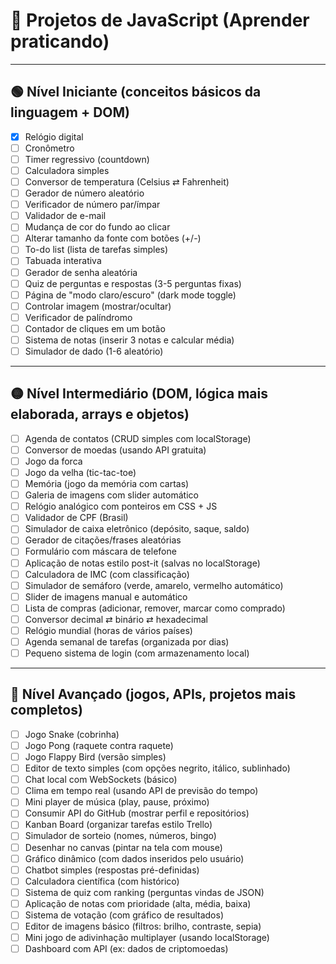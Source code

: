 # 🚀 Projetos de JavaScript (Aprender praticando)

---

## 🟢 Nível Iniciante (conceitos básicos da linguagem + DOM)
- [x] Relógio digital  
- [ ] Cronômetro  
- [ ] Timer regressivo (countdown)  
- [ ] Calculadora simples  
- [ ] Conversor de temperatura (Celsius ⇄ Fahrenheit)  
- [ ] Gerador de número aleatório  
- [ ] Verificador de número par/ímpar  
- [ ] Validador de e-mail  
- [ ] Mudança de cor do fundo ao clicar  
- [ ] Alterar tamanho da fonte com botões (+/-)  
- [ ] To-do list (lista de tarefas simples)  
- [ ] Tabuada interativa  
- [ ] Gerador de senha aleatória  
- [ ] Quiz de perguntas e respostas (3-5 perguntas fixas)  
- [ ] Página de "modo claro/escuro" (dark mode toggle)  
- [ ] Controlar imagem (mostrar/ocultar)  
- [ ] Verificador de palíndromo  
- [ ] Contador de cliques em um botão  
- [ ] Sistema de notas (inserir 3 notas e calcular média)  
- [ ] Simulador de dado (1-6 aleatório)  

---

## 🟡 Nível Intermediário (DOM, lógica mais elaborada, arrays e objetos)
- [ ] Agenda de contatos (CRUD simples com localStorage)  
- [ ] Conversor de moedas (usando API gratuita)  
- [ ] Jogo da forca  
- [ ] Jogo da velha (tic-tac-toe)  
- [ ] Memória (jogo da memória com cartas)  
- [ ] Galeria de imagens com slider automático  
- [ ] Relógio analógico com ponteiros em CSS + JS  
- [ ] Validador de CPF (Brasil)  
- [ ] Simulador de caixa eletrônico (depósito, saque, saldo)  
- [ ] Gerador de citações/frases aleatórias  
- [ ] Formulário com máscara de telefone  
- [ ] Aplicação de notas estilo post-it (salvas no localStorage)  
- [ ] Calculadora de IMC (com classificação)  
- [ ] Simulador de semáforo (verde, amarelo, vermelho automático)  
- [ ] Slider de imagens manual e automático  
- [ ] Lista de compras (adicionar, remover, marcar como comprado)  
- [ ] Conversor decimal ⇄ binário ⇄ hexadecimal  
- [ ] Relógio mundial (horas de vários países)  
- [ ] Agenda semanal de tarefas (organizada por dias)  
- [ ] Pequeno sistema de login (com armazenamento local)  

---

## 🔴 Nível Avançado (jogos, APIs, projetos mais completos)
- [ ] Jogo Snake (cobrinha)  
- [ ] Jogo Pong (raquete contra raquete)  
- [ ] Jogo Flappy Bird (versão simples)  
- [ ] Editor de texto simples (com opções negrito, itálico, sublinhado)  
- [ ] Chat local com WebSockets (básico)  
- [ ] Clima em tempo real (usando API de previsão do tempo)  
- [ ] Mini player de música (play, pause, próximo)  
- [ ] Consumir API do GitHub (mostrar perfil e repositórios)  
- [ ] Kanban Board (organizar tarefas estilo Trello)  
- [ ] Simulador de sorteio (nomes, números, bingo)  
- [ ] Desenhar no canvas (pintar na tela com mouse)  
- [ ] Gráfico dinâmico (com dados inseridos pelo usuário)  
- [ ] Chatbot simples (respostas pré-definidas)  
- [ ] Calculadora científica (com histórico)  
- [ ] Sistema de quiz com ranking (perguntas vindas de JSON)  
- [ ] Aplicação de notas com prioridade (alta, média, baixa)  
- [ ] Sistema de votação (com gráfico de resultados)  
- [ ] Editor de imagens básico (filtros: brilho, contraste, sepia)  
- [ ] Mini jogo de adivinhação multiplayer (usando localStorage)  
- [ ] Dashboard com API (ex: dados de criptomoedas)  
